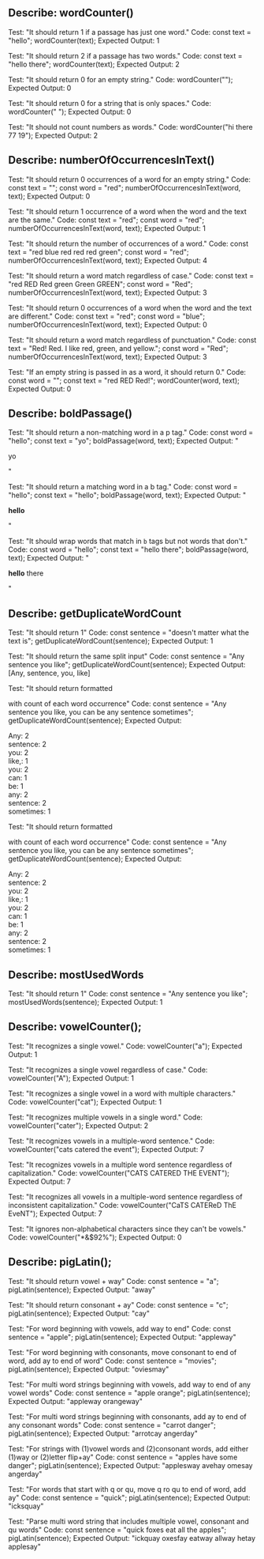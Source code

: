 ## Describe: wordCounter()

Test: "It should return 1 if a passage has just one word."
Code:
const text = "hello";
wordCounter(text);
Expected Output: 1

Test: "It should return 2 if a passage has two words."
Code:
const text = "hello there";
wordCounter(text);
Expected Output: 2

Test: "It should return 0 for an empty string."
Code: wordCounter("");
Expected Output: 0

Test: "It should return 0 for a string that is only spaces."
Code: wordCounter("            ");
Expected Output: 0

Test: "It should not count numbers as words."
Code: wordCounter("hi there 77 19");
Expected Output: 2

## Describe: numberOfOccurrencesInText()

Test: "It should return 0 occurrences of a word for an empty string."
Code:
const text = "";
const word = "red";
numberOfOccurrencesInText(word, text);
Expected Output: 0

Test: "It should return 1 occurrence of a word when the word and the text are the same."
Code:
const text = "red";
const word = "red";
numberOfOccurrencesInText(word, text);
Expected Output: 1

Test: "It should return the number of occurrences of a word."
Code:
const text = "red blue red red red green";
const word = "red";
numberOfOccurrencesInText(word, text);
Expected Output: 4

Test: "It should return a word match regardless of case."
Code:
const text = "red RED Red green Green GREEN";
const word = "Red";
numberOfOccurrencesInText(word, text);
Expected Output: 3

Test: "It should return 0 occurrences of a word when the word and the text are different."
Code:
const text = "red";
const word = "blue";
numberOfOccurrencesInText(word, text);
Expected Output: 0

Test: "It should return a word match regardless of punctuation."
Code:
const text = "Red! Red. I like red, green, and yellow.";
const word = "Red";
numberOfOccurrencesInText(word, text);
Expected Output: 3

Test: "If an empty string is passed in as a word, it should return 0."
Code:
const word = "";
const text = "red RED Red!";
wordCounter(word, text);
Expected Output: 0

## Describe: boldPassage()

Test: "It should return a non-matching word in a p tag."
Code:
const word = "hello";
const text = "yo";
boldPassage(word, text);
Expected Output: "<p>yo</p>"

Test: "It should return a matching word in a b tag."
Code:
const word = "hello";
const text = "hello";
boldPassage(word, text);
Expected Output: "<p><b>hello</b></p>"

Test: "It should wrap words that match in `b` tags but not words that don't."
Code:
const word = "hello";
const text = "hello there";
boldPassage(word, text);
Expected Output: "<p><b>hello</b> there</p>"


## Describe: getDuplicateWordCount 

Test: "It should return 1"
Code:
const sentence = "doesn't matter what the text is";
getDuplicateWordCount(sentence);
Expected Output: 1

Test: "It should return the same split input"
Code:
const sentence = "Any sentence you like";
getDuplicateWordCount(sentence);
Expected Output: [Any, sentence, you, like]

Test: "It should return formatted <p> with count of each word occurrence"
Code:
const sentence = "Any sentence you like, you can be any sentence sometimes";
getDuplicateWordCount(sentence);
Expected Output: <p>Any: 2<br>
                  sentence: 2<br>
                  you: 2<br>
                  like,: 1<br>
                  you: 2<br>
                  can: 1<br>
                  be: 1<br>
                  any: 2<br>
                  sentence: 2<br>
                  sometimes: 1<br>
                  </p>

Test: "It should return formatted <p> with count of each word occurrence"
Code:
const sentence = "Any sentence you like, you can be any sentence sometimes";
getDuplicateWordCount(sentence);
Expected Output: <p>Any: 2<br>
                  sentence: 2<br>
                  you: 2<br>
                  like,: 1<br>
                  you: 2<br>
                  can: 1<br>
                  be: 1<br>
                  any: 2<br>
                  sentence: 2<br>
                  sometimes: 1</p>

## Describe: mostUsedWords

Test: "It should return 1"
Code:
const sentence = "Any sentence you like";
mostUsedWords(sentence);
Expected Output: 1                                  



## Describe: vowelCounter();

Test: "It recognizes a single vowel."
Code: vowelCounter("a");
Expected Output: 1

Test: "It recognizes a single vowel regardless of case."
Code: vowelCounter("A");
Expected Output: 1

Test: "It recognizes a single vowel in a word with multiple characters."
Code: vowelCounter("cat");
Expected Output: 1

Test: "It recognizes multiple vowels in a single word."
Code: vowelCounter("cater");
Expected Output: 2

Test: "It recognizes vowels in a multiple-word sentence."
Code: vowelCounter("cats catered the event");
Expected Output: 7

Test: "It recognizes vowels in a multiple word sentence regardless of capitalization."
Code: vowelCounter("CATS CATERED THE EVENT");
Expected Output: 7

Test: "It recognizes all vowels in a multiple-word sentence regardless of inconsistent capitalization."
Code: vowelCounter("CaTS CATEReD ThE EveNT");
Expected Output: 7

Test: "It ignores non-alphabetical characters since they can't be vowels."
Code: vowelCounter("*&$92%");
Expected Output: 0





## Describe: pigLatin();

Test: "It should return vowel + way"
Code:
const sentence = "a";
pigLatin(sentence);
Expected Output: "away"

Test: "It should return consonant + ay"
Code:
const sentence = "c";
pigLatin(sentence);
Expected Output: "cay"

Test: "For word beginning with vowels, add way to end"
Code:
const sentence = "apple";
pigLatin(sentence);
Expected Output: "appleway"

Test: "For word beginning with consonants, move consonant to end of word, add ay to end of word"
Code:
const sentence = "movies";
pigLatin(sentence);
Expected Output: "oviesmay"

Test: "For multi word strings beginning with vowels, add way to end of any vowel words"
Code:
const sentence = "apple orange";
pigLatin(sentence);
Expected Output: "appleway orangeway"

Test: "For multi word strings beginning with consonants, add ay to end of any consonant words"
Code:
const sentence = "carrot danger";
pigLatin(sentence);
Expected Output: "arrotcay angerday"

Test: "For strings with (1)vowel words and (2)consonant words, add either (1)way or (2)letter flip+ay"
Code:
const sentence = "apples have some danger";
pigLatin(sentence);
Expected Output: "applesway avehay omesay angerday"

Test: "For words that start with q or qu, move q ro qu to end of word, add ay"
Code:
const sentence = "quick";
pigLatin(sentence);
Expected Output: "icksquay"

Test: "Parse multi word string that includes multiple vowel, consonant and qu words"
Code:
const sentence = "quick foxes eat all the apples";
pigLatin(sentence);
Expected Output: "ickquay oxesfay eatway allway hetay applesay"

